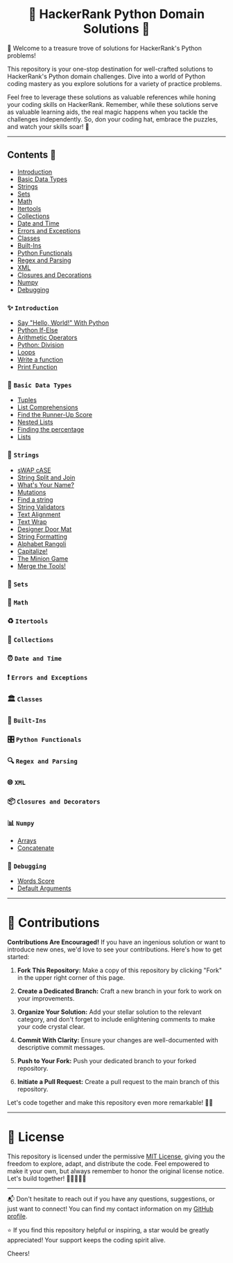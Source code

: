 <div align="center">
  <h1>🐍 HackerRank Python Domain Solutions 🧩</h1>
</div>

🎉 Welcome to a treasure trove of solutions for HackerRank's Python problems!

This repository is your one-stop destination for well-crafted solutions to HackerRank's Python domain challenges. Dive into a world of Python coding mastery as you explore solutions for a variety of practice problems.

Feel free to leverage these solutions as valuable references while honing your coding skills on HackerRank. Remember, while these solutions serve as valuable learning aids, the real magic happens when you tackle the challenges independently. So, don your coding hat, embrace the puzzles, and watch your skills soar! 🚀


---

## Contents 📜

- [Introduction](#Introduction)
- [Basic Data Types](#Basic-Data-Types)
- [Strings](#Strings)
- [Sets](#Sets)
- [Math](#Math)
- [Itertools](#Itertools)
- [Collections](#Collections)
- [Date and Time](#Date-and-Time)
- [Errors and Exceptions](#Errors-and-Exceptions)
- [Classes](#Classes)
- [Built-Ins](#Built-Ins)
- [Python Functionals](#Python-Functionals)
- [Regex and Parsing](#Regex-and-Parsing)
- [XML](#XML)
- [Closures and Decorations](#Closures-and-Decorators)
- [Numpy](#Numpy)
- [Debugging](#Debugging)

### ✨ `Introduction`

- [Say "Hello, World!" With Python](Solutions/Introduction/Say-'Hello,World!'-With-Python.py)
- [Python If-Else](Solutions/Introduction/Python-If-Else.py)
- [Arithmetic Operators](Solutions/Introduction/Arithmetic-Operators.py)
- [Python: Division](Solutions/Introduction/Python-Division.py)
- [Loops](Solutions/Introduction/Loops.py)
- [Write a function](Solutions/Introduction/Write-a-function.py)
- [Print Function](Solutions/Introduction/Print-Function.py)

### 🔢 `Basic Data Types`

- [Tuples](Solutions/Basic-Data-Types/Tuples.py)
- [List Comprehensions](Solutions/Basic-Data-Types/List-Comprehensions.py)
- [Find the Runner-Up Score](Solutions/Basic-Data-Types/Find-the-Runner-Up-Score!.py)
- [Nested Lists](Solutions/Basic-Data-Types/Nested-Lists.py)
- [Finding the percentage](Solutions/Basic-Data-Types/Finding-the-percentage.py)
- [Lists](Solutions/Basic-Data-Types/Lists.py)

### 🧵 `Strings`

- [sWAP cASE](Solutions/Strings/sWAP-cASE.py)
- [String Split and Join](Solutions/Strings/String-Split-and-Join.py)
- [What's Your Name?](Solutions/Strings/What's-Your-Name.py)
- [Mutations](Solutions/Strings/Mutations.py)
- [Find a string](Solutions/Strings/Find-a-string.py)
- [String Validators](Solutions/Strings/String-Validators.py)
- [Text Alignment](Solutions/Strings/Text-Alignment.py)
- [Text Wrap](Solutions/Strings/Text-Wrap.py)
- [Designer Door Mat](Solutions/Strings/Designer-Door-Mat.py)
- [String Formatting](Solutions/Strings/String-Formatting.py)
- [Alphabet Rangoli](Solutions/Strings/Alphabet-Rangoli.py)
- [Capitalize!](Solutions/Strings/Capitalize!.py)
- [The Minion Game](Solutions/Strings/The-Minion-Game.py)
- [Merge the Tools!](Solutions/Strings/Merge-the-Tools!.py)

### 🧾 `Sets`

### 🧮 `Math`

### ♻️ `Itertools`

### 🧺 `Collections`

### ⏰ `Date and Time`

### ❗ `Errors and Exceptions`

### 🏛️ `Classes`

### 🧰 `Built-Ins`

### 🎛️ `Python Functionals`

### 🔍 `Regex and Parsing`

### 🌐 `XML`

### 📦 `Closures and Decorators`

### 📊 `Numpy`

- [Arrays](Solutions/Numpy/Arrays.py)
- [Concatenate](Solutions/Numpy/Concatenate.py)

### 🐞 `Debugging`

- [Words Score](Solutions/Debugging/Words-Score.py)
- [Default Arguments](Solutions/Debugging/Default-Arguments.py)

---

# 🌱 Contributions

**Contributions Are Encouraged!**
If you have an ingenious solution or want to introduce new ones, we'd love to see your contributions. Here's how to get started:

1. **Fork This Repository:** Make a copy of this repository by clicking "Fork" in the upper right corner of this page.

2. **Create a Dedicated Branch:** Craft a new branch in your fork to work on your improvements.

3. **Organize Your Solution:** Add your stellar solution to the relevant category, and don't forget to include enlightening comments to make your code crystal clear.

4. **Commit With Clarity:** Ensure your changes are well-documented with descriptive commit messages.

5. **Push to Your Fork:** Push your dedicated branch to your forked repository.

6. **Initiate a Pull Request:** Create a pull request to the main branch of this repository.

Let's code together and make this repository even more remarkable! 🙌🏼

---

# 📜 License

This repository is licensed under the permissive [MIT License](https://choosealicense.com/licenses/mit/), giving you the freedom to explore, adapt, and distribute the code. Feel empowered to make it your own, but always remember to honor the original license notice. Let's build together! 🫱🏼‍🫲🏼🌐

---

📬 Don't hesitate to reach out if you have any questions, suggestions, or just want to connect! You can find my contact information on my [GitHub profile](https://github.com/theExplorerLad).

⭐ If you find this repository helpful or inspiring, a star would be greatly appreciated! Your support keeps the coding spirit alive.

Cheers!